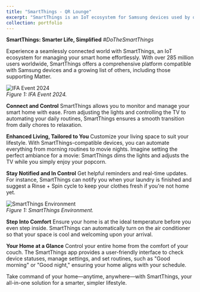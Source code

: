 ```yaml
---
title: "SmartThings - QR Lounge"
excerpt: "SmartThings is an IoT ecosystem for Samsung devices used by over 285 million users. As part of the SmartThings team, I developed the full-stack control features for smart devices within a connected environment in the QR Lounge app. <br/><br/>It was showcased at [IFA 2024 in Berlin](https://daily.ifa-berlin.com/daily/press-conference-samsung/), the world's largest consumer and technology show. <br/><br/><img src='/images/smart.jpg' width="200px">"
collection: portfolio
---
```

<!-- <iframe src="https://www.linkedin.com/embed/feed/update/urn:li:ugcPost:7254477007353167872?compact=1" height="399" width="710" frameborder="0" allowfullscreen="" title="Embedded post"></iframe> -->


**SmartThings: Smarter Life, Simplified**
*#DoTheSmartThings*

Experience a seamlessly connected world with SmartThings, an IoT ecosystem for managing your smart home effortlessly. With over 285 million users worldwide, SmartThings offers a comprehensive platform compatible with Samsung devices and a growing list of others, including those supporting Matter.

![IFA Event 2024](https://saleheenshafiq9.github.io/images/smart-2.jpg)  
*Figure 1: IFA Event 2024.*

**Connect and Control**
SmartThings allows you to monitor and manage your smart home with ease. From adjusting the lights and controlling the TV to automating your daily routines, SmartThings ensures a smooth transition from daily chores to relaxation.

**Enhanced Living, Tailored to You**
Customize your living space to suit your lifestyle. With SmartThings-compatible devices, you can automate everything from morning routines to movie nights. Imagine setting the perfect ambiance for a movie: SmartThings dims the lights and adjusts the TV while you simply enjoy your popcorn.

**Stay Notified and In Control**
Get helpful reminders and real-time updates. For instance, SmartThings can notify you when your laundry is finished and suggest a Rinse + Spin cycle to keep your clothes fresh if you're not home yet.

![SmartThings Environment](https://saleheenshafiq9.github.io/images/smart-3.jpg)  
*Figure 1: SmartThings Environment.*

**Step Into Comfort**
Ensure your home is at the ideal temperature before you even step inside. SmartThings can automatically turn on the air conditioner so that your space is cool and welcoming upon your arrival.

**Your Home at a Glance**
Control your entire home from the comfort of your couch. The SmartThings app provides a user-friendly interface to check device statuses, manage settings, and set routines, such as "Good morning" or "Good night," ensuring your home aligns with your schedule.

Take command of your home—anytime, anywhere—with SmartThings, your all-in-one solution for a smarter, simpler lifestyle.

